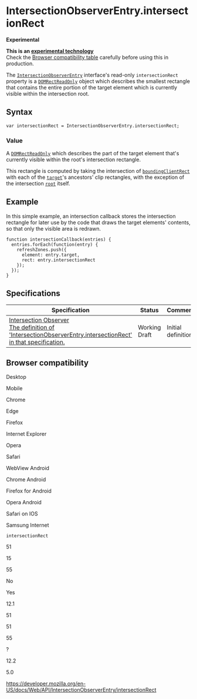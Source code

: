 IntersectionObserverEntry.intersectionRect
==========================================

**Experimental**

**This is an [experimental technology](https://developer.mozilla.org/en-US/docs/MDN/Guidelines/Conventions_definitions#experimental)**  
Check the [Browser compatibility table](#browser_compatibility) carefully before using this in production.

The [`IntersectionObserverEntry`](../intersectionobserverentry) interface's read-only `intersectionRect` property is a [`DOMRectReadOnly`](../domrectreadonly) object which describes the smallest rectangle that contains the entire portion of the target element which is currently visible within the intersection root.

Syntax
------

    var intersectionRect = IntersectionObserverEntry.intersectionRect;

### Value

A [`DOMRectReadOnly`](../domrectreadonly) which describes the part of the target element that's currently visible within the root's intersection rectangle.

This rectangle is computed by taking the intersection of [`boundingClientRect`](../intersectionobserverentry) with each of the [`target`](target)'s ancestors' clip rectangles, with the exception of the intersection [`root`](../intersectionobserver/root) itself.

Example
-------

In this simple example, an intersection callback stores the intersection rectangle for later use by the code that draws the target elements' contents, so that only the visible area is redrawn.

    function intersectionCallback(entries) {
      entries.forEach(function(entry) {
        refreshZones.push({
          element: entry.target,
          rect: entry.intersectionRect
        });
      });
    }

Specifications
--------------

<table><thead><tr class="header"><th>Specification</th><th>Status</th><th>Comment</th></tr></thead><tbody><tr class="odd"><td><a href="https://w3c.github.io/IntersectionObserver/#dom-intersectionobserverentry-intersectionrect">Intersection Observer<br />
<span class="small">The definition of 'IntersectionObserverEntry.intersectionRect' in that specification.</span></a></td><td><span class="spec-wd">Working Draft</span></td><td>Initial definition</td></tr></tbody></table>

Browser compatibility
---------------------

Desktop

Mobile

Chrome

Edge

Firefox

Internet Explorer

Opera

Safari

WebView Android

Chrome Android

Firefox for Android

Opera Android

Safari on IOS

Samsung Internet

`intersectionRect`

51

15

55

No

Yes

12.1

51

51

55

?

12.2

5.0

<a href="https://developer.mozilla.org/en-US/docs/Web/API/IntersectionObserverEntry/intersectionRect" class="_attribution-link">https://developer.mozilla.org/en-US/docs/Web/API/IntersectionObserverEntry/intersectionRect</a>
